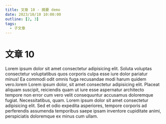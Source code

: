```yaml
---
title: 文章 10 - 摘要 demo
date: 2023/10/10 10:00:00
outline: [2, 3]
tags: 
  - 子文章
---
```


# 文章 10
Lorem ipsum dolor sit amet consectetur adipisicing elit. Soluta voluptas consectetur voluptatibus quos corporis culpa esse iure dolor pariatur minus! Ea commodi odit omnis fuga recusandae modi harum quidem vero.lorem
Lorem ipsum dolor, sit amet consectetur adipisicing elit. Placeat aliquam suscipit, reiciendis quam ut iure esse aspernatur architecto tempore non error cum vero velit consequuntur accusamus doloremque fugiat. Necessitatibus, quam.
Lorem ipsum dolor sit amet consectetur adipisicing elit. Sed et odio expedita asperiores, tempore corporis ad perferendis assumenda temporibus saepe ipsam inventore cupiditate animi, perspiciatis doloremque ex minus cum ullam.
<!-- more -->